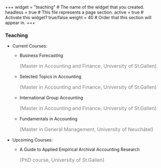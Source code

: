 +++
widget = "teaching"  # The name of the widget that you created.
headless = true  # This file represents a page section.
active = true  # Activate this widget? true/false
weight = 40  # Order that this section will appear in.
+++


<h3>Teaching</h3>
<ul>
  <li type="disc">Current Courses:</li>
  <ul>
    <li type="circle">Business Forecasting<br><p style="color:grey;font-size:16px">(Master in Accounting and Finance, University of St.Gallen)</p></li>
    <li type="circle">Selected Topics in Accounting<br><p style="color:grey;font-size:16px">(Master in Accounting and Finance, University of St.Gallen)</p></li>
    <li type="circle">International Group Accounting<br><p style="color:grey;font-size:16px">(Master in Accounting and Finance, University of St.Gallen)</p></li>
    <li type="circle">Fundamentals in Accounting<br><p style="color:grey;font-size:16px">(Master in General Management, University of Neuchâtel)</p></li>
  </ul> 
</ul>
<ul>
  <li type="disc">Upcoming Courses:</li>
  <ul>
    <li type="circle">A Guide to Applied Empirical Archival Accounting Research<br><p style="color:grey;font-size:16px">(PhD course, University of St.Gallen)</p></li>
  </ul> 
</ul>
